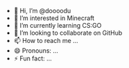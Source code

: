 - 👋 Hi, I’m @doooodu
- 👀 I’m interested in Minecraft
- 🌱 I’m currently learning CS:GO
- 💞️ I’m looking to collaborate on GitHub
- 📫 How to reach me ...
- 😄 Pronouns: ...
- ⚡ Fun fact: ...

<!---
doooodu/doooodu is a ✨ special ✨ repository because its `README.md` (this file) appears on your GitHub profile.
You can click the Preview link to take a look at your changes.
--->
